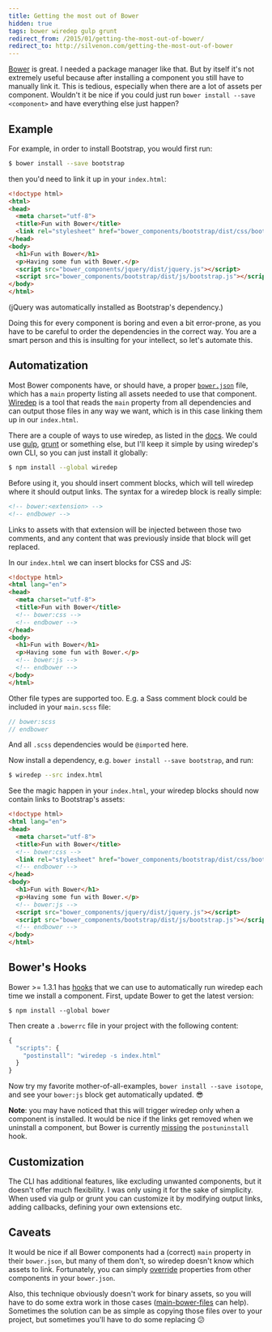 ```yaml
---
title: Getting the most out of Bower
hidden: true
tags: bower wiredep gulp grunt
redirect_from: /2015/01/getting-the-most-out-of-bower/
redirect_to: http://silvenon.com/getting-the-most-out-of-bower
---
```


[Bower] is great. I needed a package manager like that. But by itself it's not extremely useful because after installing a component you still have to manually link it. This is tedious, especially when there are a lot of assets per component. Wouldn't it be nice if you could just run `bower install --save <component>` and have everything else just happen?

## Example

For example, in order to install Bootstrap, you would first run:

```bash
$ bower install --save bootstrap
```

then you'd need to link it up in your `index.html`:

```html
<!doctype html>
<html>
<head>
  <meta charset="utf-8">
  <title>Fun with Bower</title>
  <link rel="stylesheet" href="bower_components/bootstrap/dist/css/bootstrap.css">
</head>
<body>
  <h1>Fun with Bower</h1>
  <p>Having some fun with Bower.</p>
  <script src="bower_components/jquery/dist/jquery.js"></script>
  <script src="bower_components/bootstrap/dist/js/bootstrap.js"></script>
</body>
</html>
```

(jQuery was automatically installed as Bootstrap's dependency.)

Doing this for every component is boring and even a bit error-prone, as you have to be careful to order the dependencies in the correct way. You are a smart person and this is insulting for your intellect, so let's automate this.

## Automatization

Most Bower components have, or should have, a proper [`bower.json`][bowerjson] file, which has a `main` property listing all assets needed to use that component. [Wiredep] is a tool that reads the `main` property from all dependencies and can output those files in any way we want, which is in this case linking them up in our `index.html`.

There are a couple of ways to use wiredep, as listed in the [docs][integration]. We could use [gulp], [grunt] or something else, but I'll keep it simple by using wiredep's own CLI, so you can just install it globally:

```bash
$ npm install --global wiredep
```

Before using it, you should insert comment blocks, which will tell wiredep where it should output links. The syntax for a wiredep block is really simple:

```html
<!-- bower:<extension> -->
<!-- endbower -->
```

Links to assets with that extension will be injected between those two comments, and any content that was previously inside that block will get replaced.

In our `index.html` we can insert blocks for CSS and JS:

```html
<!doctype html>
<html lang="en">
<head>
  <meta charset="utf-8">
  <title>Fun with Bower</title>
  <!-- bower:css -->
  <!-- endbower -->
</head>
<body>
  <h1>Fun with Bower</h1>
  <p>Having some fun with Bower.</p>
  <!-- bower:js -->
  <!-- endbower -->
</body>
</html>
```

Other file types are supported too. E.g. a Sass comment block could be included in your `main.scss` file:

```scss
// bower:scss
// endbower
```

And all `.scss` dependencies would be `@import`ed here.

Now install a dependency, e.g. `bower install --save bootstrap`, and run:

```bash
$ wiredep --src index.html
```

See the magic happen in your `index.html`, your wiredep blocks should now contain links to Bootstrap's assets:

```html
<!doctype html>
<html lang="en">
<head>
  <meta charset="utf-8">
  <title>Fun with Bower</title>
  <!-- bower:css -->
  <link rel="stylesheet" href="bower_components/bootstrap/dist/css/bootstrap.css">
  <!-- endbower -->
</head>
<body>
  <h1>Fun with Bower</h1>
  <p>Having some fun with Bower.</p>
  <!-- bower:js -->
  <script src="bower_components/jquery/dist/jquery.js"></script>
  <script src="bower_components/bootstrap/dist/js/bootstrap.js"></script>
  <!-- endbower -->
</body>
</html>
```

## Bower's Hooks

Bower >= 1.3.1 has [hooks] that we can use to automatically run wiredep each time we install a component. First, update Bower to get the latest version:

```
$ npm install --global bower
```

Then create a `.bowerrc` file in your project with the following content:

```js
{
  "scripts": {
    "postinstall": "wiredep -s index.html"
  }
}
```

Now try my favorite mother-of-all-examples, `bower install --save isotope`, and see your `bower:js` block get automatically updated. :sunglasses:

**Note**: you may have noticed that this will trigger wiredep only when a component is installed. It would be nice if the links get removed when we uninstall a component, but Bower is currently [missing][postuninstall] the `postuninstall` hook.

## Customization

The CLI has additional features, like excluding unwanted components, but it doesn't offer much flexibility. I was only using it for the sake of simplicity. When used via gulp or grunt you can customize it by modifying output links, adding callbacks, defining your own extensions etc.

## Caveats

It would be nice if all Bower components had a (correct) `main` property in their `bower.json`, but many of them don't, so wiredep doesn't know which assets to link. Fortunately, you can simply [override][override] properties from other components in your `bower.json`.

Also, this technique obviously doesn't work for binary assets, so you will have to do some extra work in those cases ([main-bower-files] can help). Sometimes the solution can be as simple as copying those files over to your project, but sometimes you'll have to do some replacing :confused:

[bower]: http://bower.io
[gulp]: https://github.com/gulpjs/gulp
[grunt]: https://github.com/gruntjs/grunt
[bowerjson]: http://bower.io/docs/creating-packages/#bowerjson
[wiredep]: https://github.com/taptapship/wiredep
[integration]: https://github.com/taptapship/wiredep#build-chain-integration
[hooks]: http://bower.io/docs/config/#hooks
[postuninstall]: https://github.com/bower/bower/issues/1451
[override]: https://github.com/taptapship/wiredep#bower-overrides
[main-bower-files]: https://github.com/ck86/main-bower-files
